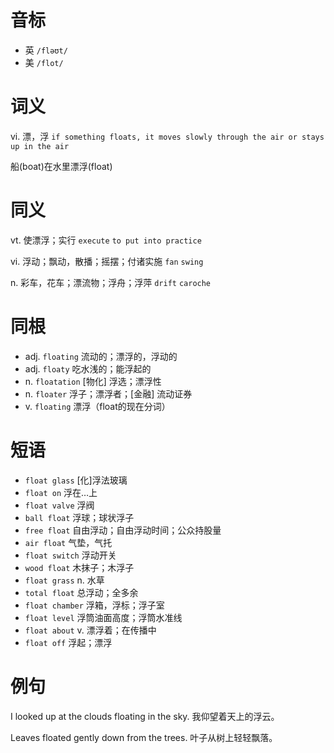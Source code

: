 # 音标

- 英 `/fləʊt/`
- 美 `/flot/`

# 词义

vi. 漂，浮
`if something floats, it moves slowly through the air or stays up in the air`



船(boat)在水里漂浮(float)

# 同义

vt. 使漂浮；实行
`execute` `to put into practice`

vi. 浮动；飘动，散播；摇摆；付诸实施
`fan` `swing`

n. 彩车，花车；漂流物；浮舟；浮萍
`drift` `caroche`

# 同根

- adj. `floating` 流动的；漂浮的，浮动的
- adj. `floaty` 吃水浅的；能浮起的
- n. `floatation` [物化] 浮选；漂浮性
- n. `floater` 浮子；漂浮者；[金融] 流动证券
- v. `floating` 漂浮（float的现在分词）

# 短语

- `float glass` [化]浮法玻璃
- `float on` 浮在…上
- `float valve` 浮阀
- `ball float` 浮球；球状浮子
- `free float` 自由浮动；自由浮动时间；公众持股量
- `air float` 气垫，气托
- `float switch` 浮动开关
- `wood float` 木抹子；木浮子
- `float grass` n. 水草
- `total float` 总浮动；全多余
- `float chamber` 浮箱，浮标；浮子室
- `float level` 浮筒油面高度；浮筒水准线
- `float about` v. 漂浮着；在传播中
- `float off` 浮起；漂浮

# 例句

I looked up at the clouds floating in the sky.
我仰望着天上的浮云。

Leaves floated gently down from the trees.
叶子从树上轻轻飘落。


